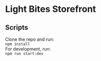 # Light Bites Storefront

## Scripts
Clone the repo and run:  
`npm install`  
For development, run:  
`npm run start:dev`